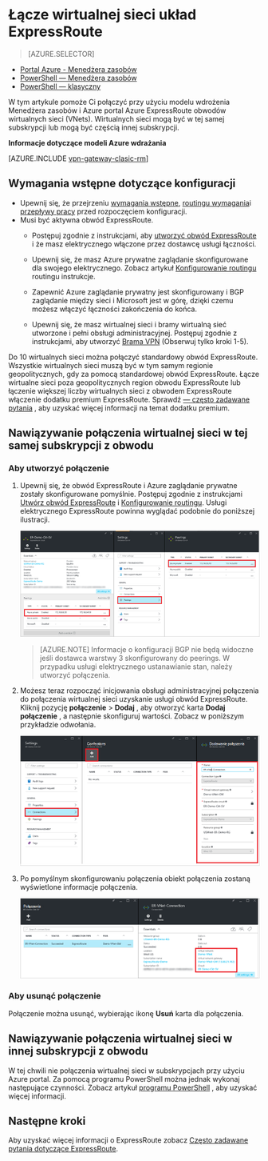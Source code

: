 <properties
   pageTitle="Łącze wirtualnej sieci układ ExpressRoute przy użyciu modelu wdrożenia Menedżera zasobów i Azure portal | Microsoft Azure"
   description="Ten dokument zawiera omówienie sposobu połączyć ExpressRoute obwodów wirtualnych sieci (VNets)."
   services="expressroute"
   documentationCenter="na"
   authors="cherylmc"
   manager="carmonm"
   editor=""
   tags="azure-resource-manager"/>
<tags
   ms.service="expressroute"
   ms.devlang="na"
   ms.topic="article"
   ms.tgt_pltfrm="na"
   ms.workload="infrastructure-services"
   ms.date="10/10/2016"
   ms.author="cherylmc" />

# <a name="link-a-virtual-network-to-an-expressroute-circuit"></a>Łącze wirtualnej sieci układ ExpressRoute

> [AZURE.SELECTOR]
- [Portal Azure - Menedżera zasobów](expressroute-howto-linkvnet-portal-resource-manager.md)
- [PowerShell — Menedżera zasobów](expressroute-howto-linkvnet-arm.md)
- [PowerShell — klasyczny](expressroute-howto-linkvnet-classic.md)



W tym artykule pomoże Ci połączyć przy użyciu modelu wdrożenia Menedżera zasobów i Azure portal Azure ExpressRoute obwodów wirtualnych sieci (VNets). Wirtualnych sieci mogą być w tej samej subskrypcji lub mogą być częścią innej subskrypcji.


**Informacje dotyczące modeli Azure wdrażania**

[AZURE.INCLUDE [vpn-gateway-clasic-rm](../../includes/vpn-gateway-classic-rm-include.md)]

## <a name="configuration-prerequisites"></a>Wymagania wstępne dotyczące konfiguracji

- Upewnij się, że przejrzeniu [wymagania wstępne](expressroute-prerequisites.md), [routingu wymagania](expressroute-routing.md)i [przepływy pracy](expressroute-workflows.md) przed rozpoczęciem konfiguracji.
- Musi być aktywna obwód ExpressRoute.
    - Postępuj zgodnie z instrukcjami, aby [utworzyć obwód ExpressRoute](expressroute-howto-circuit-arm.md) i że masz elektrycznego włączone przez dostawcę usługi łączności.

    - Upewnij się, że masz Azure prywatne zaglądanie skonfigurowane dla swojego elektrycznego. Zobacz artykuł [Konfigurowanie routingu](expressroute-howto-routing-portal-resource-manager.md) routingu instrukcje.

    - Zapewnić Azure zaglądanie prywatny jest skonfigurowany i BGP zaglądanie między sieci i Microsoft jest w górę, dzięki czemu możesz włączyć łączności zakończenia do końca.

    - Upewnij się, że masz wirtualnej sieci i bramy wirtualną sieć utworzone i pełni obsługi administracyjnej. Postępuj zgodnie z instrukcjami, aby utworzyć [Brama VPN](../articles/vpn-gateway/vpn-gateway-howto-site-to-site-resource-manager-portal.md) (Obserwuj tylko kroki 1-5).

Do 10 wirtualnych sieci można połączyć standardowy obwód ExpressRoute. Wszystkie wirtualnych sieci muszą być w tym samym regionie geopolitycznych, gdy za pomocą standardowej obwód ExpressRoute. Łącze wirtualne sieci poza geopolitycznych region obwodu ExpressRoute lub łączenie większej liczby wirtualnych sieci z obwodem ExpressRoute włączenie dodatku premium ExpressRoute. Sprawdź [— często zadawane pytania](expressroute-faqs.md) , aby uzyskać więcej informacji na temat dodatku premium.

## <a name="connect-a-virtual-network-in-the-same-subscription-to-a-circuit"></a>Nawiązywanie połączenia wirtualnej sieci w tej samej subskrypcji z obwodu


### <a name="to-create-a-connection"></a>Aby utworzyć połączenie

1. Upewnij się, że obwód ExpressRoute i Azure zaglądanie prywatne zostały skonfigurowane pomyślnie. Postępuj zgodnie z instrukcjami [Utwórz obwód ExpressRoute](expressroute-howto-circuit-arm.md) i [Konfigurowanie routingu](expressroute-howto-routing-arm.md). Usługi elektrycznego ExpressRoute powinna wyglądać podobnie do poniższej ilustracji.

    ![Zrzut ekranu elektrycznego ExpressRoute](./media/expressroute-howto-linkvnet-portal-resource-manager/routing1.png)

    >[AZURE.NOTE] Informacje o konfiguracji BGP nie będą widoczne jeśli dostawca warstwy 3 skonfigurowany do peerings. W przypadku usługi elektrycznego ustanawianie stan, należy utworzyć połączenia.

2. Możesz teraz rozpocząć inicjowania obsługi administracyjnej połączenia do połączenia wirtualnej sieci uzyskanie usługi obwód ExpressRoute. Kliknij pozycję **połączenie** > **Dodaj** , aby otworzyć karta **Dodaj połączenie** , a następnie skonfiguruj wartości. Zobacz w poniższym przykładzie odwołania.


    ![Dodawanie połączenia zrzut ekranu](./media/expressroute-howto-linkvnet-portal-resource-manager/samesub1.png)  


3. Po pomyślnym skonfigurowaniu połączenia obiekt połączenia zostaną wyświetlone informacje połączenia.

    ![Zrzut ekranu obiektu połączenia](./media/expressroute-howto-linkvnet-portal-resource-manager/samesub2.png)


### <a name="to-delete-a-connection"></a>Aby usunąć połączenie

Połączenie można usunąć, wybierając ikonę **Usuń** karta dla połączenia.

## <a name="connect-a-virtual-network-in-a-different-subscription-to-a-circuit"></a>Nawiązywanie połączenia wirtualnej sieci w innej subskrypcji z obwodu

W tej chwili nie połączenia wirtualnej sieci w subskrypcjach przy użyciu Azure portal. Za pomocą programu PowerShell można jednak wykonaj następujące czynności. Zobacz artykuł [programu PowerShell](expressroute-howto-linkvnet-arm.md) , aby uzyskać więcej informacji.

## <a name="next-steps"></a>Następne kroki

Aby uzyskać więcej informacji o ExpressRoute zobacz [Często zadawane pytania dotyczące ExpressRoute](expressroute-faqs.md).
